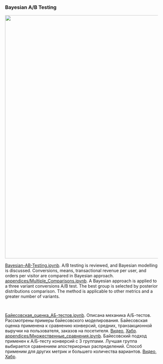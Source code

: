 ### Bayesian A/B Testing

<p align="center">
    <a href="https://github.com/andrewbrdk/Bayesian-AB-Testing/blob/main/Bayesian-AB-Testing.ipynb">
        <img src="./figs/BayesianABCover.png" width="800"/>
    </a>
</p>

[Bayesian-AB-Testing.ipynb](https://github.com/andrewbrdk/Bayesian-AB-Testing/blob/main/Bayesian-AB-Testing.ipynb). A/B testing is reviewed, and Bayesian modelling is discussed. Conversions, means, transactional revenue per user, and orders per visitor are compared in Bayesian approach.  
[appendices/Multiple_Comparisons.ipynb](https://github.com/andrewbrdk/Bayesian-AB-Testing/blob/main/appendices/Multiple_Comparisons.ipynb). A Bayesian approach is applied to a three variant conversions A/B test. The best group is selected by posterior distributions comparison. The method is applicable to other metrics and a greater number of variants.  

&nbsp;  

[Байесовская_оценка_АБ-тестов.ipynb](https://github.com/andrewbrdk/Bayesian-AB-Testing/blob/main/%D0%91%D0%B0%D0%B9%D0%B5%D1%81%D0%BE%D0%B2%D1%81%D0%BA%D0%B0%D1%8F_%D0%BE%D1%86%D0%B5%D0%BD%D0%BA%D0%B0_%D0%90%D0%91-%D1%82%D0%B5%D1%81%D1%82%D0%BE%D0%B2.ipynb). Описана механика А/Б-тестов. Рассмотрены примеры байесовского моделирования. Байесовская оценка применена к сравнению конверсий, средних, транзакционной выручки на пользователя, заказов на посетителя. [Видео](https://www.youtube.com/playlist?list=PLqgtGAeapsOPpV0FqeXEpWosHBW8ZebYl), [Хабр](https://habr.com/ru/articles/885936/).  
[appendices/Множественные_сравнения.ipynb](https://github.com/andrewbrdk/Bayesian-AB-Testing/blob/main/appendices/Множественные_сравнения.ipynb). Байесовский подход применен к А/Б-тесту конверсий с 3 группами. Лучшая группа выбирается сравнением апостериорных распределений. Способ применим для других метрик и большего количества вариантов. [Видео](https://youtu.be/nfCoDUHrJeQ), [Хабр](https://habr.com/ru/articles/903820/).  
